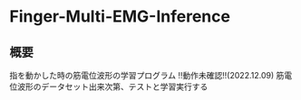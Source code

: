 # Finger-Multi-EMG-Inference

## 概要
指を動かした時の筋電位波形の学習プログラム
!!動作未確認!!(2022.12.09)
筋電位波形のデータセット出来次第、テストと学習実行する